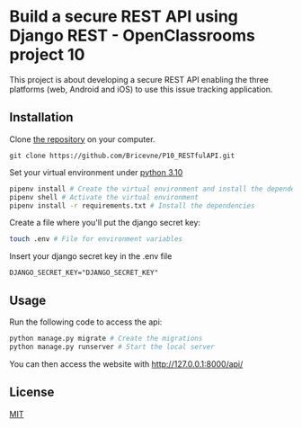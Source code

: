 # Build a secure REST API using Django REST - OpenClassrooms project 10

This project is about developing a secure REST API enabling the three platforms (web, Android and iOS) to use this issue
tracking application.

## Installation

Clone [the repository](https://github.com/Bricevne/P10_RESTfulAPI.git) on your computer.

```
git clone https://github.com/Bricevne/P10_RESTfulAPI.git
```

Set your virtual environment under [python 3.10](https://www.python.org/downloads/release/python-3100/)

```bash
pipenv install # Create the virtual environment and install the dependencies
pipenv shell # Activate the virtual environment
pipenv install -r requirements.txt # Install the dependencies
```

Create a file where you'll put the django secret key:

```bash
touch .env # File for environment variables
```

Insert your django secret key in the .env file

`DJANGO_SECRET_KEY="DJANGO_SECRET_KEY"`

## Usage

Run the following code to access the api:

```bash
python manage.py migrate # Create the migrations
python manage.py runserver # Start the local server
```

You can then access the website with http://127.0.0.1:8000/api/

## License

[MIT](https://choosealicense.com/licenses/mit/)
